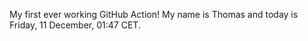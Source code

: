 My first ever working GitHub Action!
My name is Thomas and today is Friday, 11 December, 01:47 CET. 
